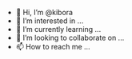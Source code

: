 - 👋 Hi, I’m @kibora
- 👀 I’m interested in ...
- 🌱 I’m currently learning ...
- 💞️ I’m looking to collaborate on ...
- 📫 How to reach me ...

<!---
kibora/kibora is a ✨ special ✨ repository because its `README.md` (this file) appears on your GitHub profile.
You can click the Preview link to take a look at your changes.
--->
